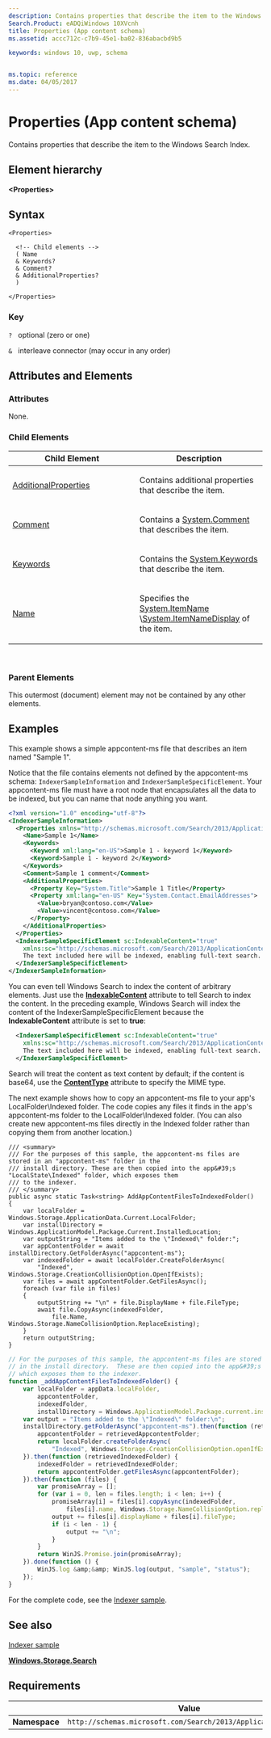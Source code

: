 ```yaml
---
description: Contains properties that describe the item to the Windows Search Index.
Search.Product: eADQiWindows 10XVcnh
title: Properties (App content schema)
ms.assetid: accc712c-c7b9-45e1-ba02-836abacbd9b5

keywords: windows 10, uwp, schema


ms.topic: reference
ms.date: 04/05/2017
---
```


# Properties (App content schema)


Contains properties that describe the item to the Windows Search Index.

## Element hierarchy

**&lt;Properties&gt;**

## Syntax

``` syntax
<Properties>

  <!-- Child elements -->
  ( Name
  & Keywords?
  & Comment?
  & AdditionalProperties?
  )

</Properties>
```

### Key

`?`   optional (zero or one)

`&`   interleave connector (may occur in any order)

## Attributes and Elements


### Attributes

None.

### Child Elements

<table>
<colgroup>
<col width="50%" />
<col width="50%" />
</colgroup>
<thead>
<tr class="header">
<th>Child Element</th>
<th>Description</th>
</tr>
</thead>
<tbody>
<tr class="odd">
<td><a href="element-additionalproperties.md">AdditionalProperties</a> </td>
<td><p>Contains additional properties that describe the item.</p></td>
</tr>
<tr class="even">
<td><a href="element-comment.md">Comment</a> </td>
<td><p>Contains a <a href="/windows/win32/properties/props-system-comment">System.Comment</a>  that describes the item.</p></td>
</tr>
<tr class="odd">
<td><a href="element-keywords.md">Keywords</a> </td>
<td><p>Contains the <a href="/windows/win32/properties/props-system-keywords">System.Keywords</a>  that describe the item.</p></td>
</tr>
<tr class="even">
<td><a href="element-name.md">Name</a> </td>
<td><p>Specifies the <a href="/windows/win32/properties/props-system-itemname">System.ItemName</a> \<a href="/windows/win32/properties/props-system-itemnamedisplay">System.ItemNameDisplay</a> of the item.</p></td>
</tr>
</tbody>
</table>

 

### Parent Elements

This outermost (document) element may not be contained by any other elements.

## Examples

This example shows a simple appcontent-ms file that describes an item named "Sample 1".

Notice that the file contains elements not defined by the appcontent-ms schema: `IndexerSampleInformation` and `IndexerSampleSpecificElement`. Your appcontent-ms file must have a root node that encapsulates all the data to be indexed, but you can name that node anything you want.

```XML
<?xml version="1.0" encoding="utf-8"?>
<IndexerSampleInformation>
  <Properties xmlns="http://schemas.microsoft.com/Search/2013/ApplicationContent">
    <Name>Sample 1</Name>
    <Keywords>
      <Keyword xml:lang="en-US">Sample 1 - keyword 1</Keyword>
      <Keyword>Sample 1 - keyword 2</Keyword>
    </Keywords>
    <Comment>Sample 1 comment</Comment>
    <AdditionalProperties>
      <Property Key="System.Title">Sample 1 Title</Property>
      <Property xml:lang="en-US" Key="System.Contact.EmailAddresses">
        <Value>bryan@contoso.com</Value>
        <Value>vincent@contoso.com</Value>
      </Property>
    </AdditionalProperties>
  </Properties>
  <IndexerSampleSpecificElement sc:IndexableContent="true" 
    xmlns:sc="http://schemas.microsoft.com/Search/2013/ApplicationContent">
    The text included here will be indexed, enabling full-text search.
  </IndexerSampleSpecificElement>
</IndexerSampleInformation>
```

You can even tell Windows Search to index the content of arbitrary elements. Just use the [**IndexableContent**](../appcontentschema/indexablecontent.md) attribute to tell Search to index the content. In the preceding example, Windows Search will index the content of the IndexerSampleSpecificElement because the **IndexableContent** attribute is set to **true**:

```XML
  <IndexerSampleSpecificElement sc:IndexableContent="true" 
    xmlns:sc="http://schemas.microsoft.com/Search/2013/ApplicationContent">
    The text included here will be indexed, enabling full-text search.
  </IndexerSampleSpecificElement>
```

Search will treat the content as text content by default; if the content is base64, use the [**ContentType**](../appcontentschema/contenttype.md) attribute to specify the MIME type.

The next example shows how to copy an appcontent-ms file to your app's LocalFolder\\Indexed folder. The code copies any files it finds in the app's appcontent-ms folder to the LocalFolder\\Indexed folder. (You can also create new appcontent-ms files directly in the Indexed folder rather than copying them from another location.)

```CSharp
/// <summary>
/// For the purposes of this sample, the appcontent-ms files are stored in an "appcontent-ms" folder in the
/// install directory. These are then copied into the app&#39;s "LocalState\Indexed" folder, which exposes them
/// to the indexer.
/// </summary>
public async static Task<string> AddAppContentFilesToIndexedFolder()
{
    var localFolder = Windows.Storage.ApplicationData.Current.LocalFolder;
    var installDirectory = Windows.ApplicationModel.Package.Current.InstalledLocation;
    var outputString = "Items added to the \"Indexed\" folder:";
    var appContentFolder = await installDirectory.GetFolderAsync("appcontent-ms");
    var indexedFolder = await localFolder.CreateFolderAsync(
        "Indexed", Windows.Storage.CreationCollisionOption.OpenIfExists);
    var files = await appContentFolder.GetFilesAsync();
    foreach (var file in files)
    {
        outputString += "\n" + file.DisplayName + file.FileType;
        await file.CopyAsync(indexedFolder, 
            file.Name, Windows.Storage.NameCollisionOption.ReplaceExisting);
    }
    return outputString;
}
```

```JavaScript
// For the purposes of this sample, the appcontent-ms files are stored in an "appcontent-ms" folder
// in the install directory.  These are then copied into the app&#39;s "LocalState\Indexed" folder,
// which exposes them to the indexer.
function _addAppContentFilesToIndexedFolder() {
    var localFolder = appData.localFolder,
        appcontentFolder,
        indexedFolder,
        installDirectory = Windows.ApplicationModel.Package.current.installedLocation;
    var output = "Items added to the \"Indexed\" folder:\n";
    installDirectory.getFolderAsync("appcontent-ms").then(function (retrievedAppcontentFolder) {
        appcontentFolder = retrievedAppcontentFolder;
        return localFolder.createFolderAsync(
            "Indexed", Windows.Storage.CreationCollisionOption.openIfExists);
    }).then(function (retrievedIndexedFolder) {
        indexedFolder = retrievedIndexedFolder;
        return appcontentFolder.getFilesAsync(appcontentFolder);
    }).then(function (files) {
        var promiseArray = [];
        for (var i = 0, len = files.length; i < len; i++) {
            promiseArray[i] = files[i].copyAsync(indexedFolder, 
                files[i].name, Windows.Storage.NameCollisionOption.replaceExisting);
            output += files[i].displayName + files[i].fileType;
            if (i < len - 1) {
                output += "\n";
            }
        }
        return WinJS.Promise.join(promiseArray);
    }).done(function () {
        WinJS.log &amp;&amp; WinJS.log(output, "sample", "status");
    });
}
```

For the complete code, see the [Indexer sample](/samples/browse/).

## See also


[Indexer sample](/samples/browse/)

[**Windows.Storage.Search**](/uwp/api/Windows.Storage.Search)

## Requirements

|               |        Value                                                     |
|---------------|-------------------------------------------------------------|
| **Namespace** | `http://schemas.microsoft.com/Search/2013/ApplicationContent` |

 

 
